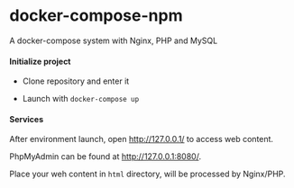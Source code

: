 # docker-compose-npm

A docker-compose system with Nginx, PHP and MySQL


#### Initialize project

- Clone repository and enter it

- Launch with `docker-compose up`


#### Services

After environment launch, open http://127.0.0.1/ to access web content.

PhpMyAdmin can be found at http://127.0.0.1:8080/.

Place your weh content in `html` directory, will be processed by Nginx/PHP.
